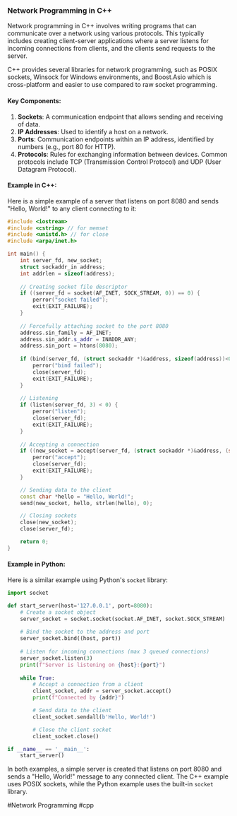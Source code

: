 ### Network Programming in C++

Network programming in C++ involves writing programs that can communicate over a network using various protocols. This typically includes creating client-server applications where a server listens for incoming connections from clients, and the clients send requests to the server.

C++ provides several libraries for network programming, such as POSIX sockets, Winsock for Windows environments, and Boost.Asio which is cross-platform and easier to use compared to raw socket programming.

#### Key Components:
1. **Sockets**: A communication endpoint that allows sending and receiving of data.
2. **IP Addresses**: Used to identify a host on a network.
3. **Ports**: Communication endpoints within an IP address, identified by numbers (e.g., port 80 for HTTP).
4. **Protocols**: Rules for exchanging information between devices. Common protocols include TCP (Transmission Control Protocol) and UDP (User Datagram Protocol).

#### Example in C++:
Here is a simple example of a server that listens on port 8080 and sends "Hello, World!" to any client connecting to it:

```cpp
#include <iostream>
#include <cstring> // for memset
#include <unistd.h> // for close
#include <arpa/inet.h>

int main() {
    int server_fd, new_socket;
    struct sockaddr_in address;
    int addrlen = sizeof(address);
    
    // Creating socket file descriptor
    if ((server_fd = socket(AF_INET, SOCK_STREAM, 0)) == 0) {
        perror("socket failed");
        exit(EXIT_FAILURE);
    }
    
    // Forcefully attaching socket to the port 8080
    address.sin_family = AF_INET;
    address.sin_addr.s_addr = INADDR_ANY;
    address.sin_port = htons(8080);
    
    if (bind(server_fd, (struct sockaddr *)&address, sizeof(address))<0) {
        perror("bind failed");
        close(server_fd);
        exit(EXIT_FAILURE);
    }
    
    // Listening
    if (listen(server_fd, 3) < 0) {
        perror("listen");
        close(server_fd);
        exit(EXIT_FAILURE);
    }
    
    // Accepting a connection
    if ((new_socket = accept(server_fd, (struct sockaddr *)&address, (socklen_t*)&addrlen))<0) {
        perror("accept");
        close(server_fd);
        exit(EXIT_FAILURE);
    }

    // Sending data to the client
    const char *hello = "Hello, World!";
    send(new_socket, hello, strlen(hello), 0);

    // Closing sockets
    close(new_socket);
    close(server_fd);

    return 0;
}
```

#### Example in Python:
Here is a similar example using Python's `socket` library:

```python
import socket

def start_server(host='127.0.0.1', port=8080):
    # Create a socket object
    server_socket = socket.socket(socket.AF_INET, socket.SOCK_STREAM)
    
    # Bind the socket to the address and port
    server_socket.bind((host, port))
    
    # Listen for incoming connections (max 3 queued connections)
    server_socket.listen(3)
    print(f"Server is listening on {host}:{port}")
    
    while True:
        # Accept a connection from a client
        client_socket, addr = server_socket.accept()
        print(f"Connected by {addr}")

        # Send data to the client
        client_socket.sendall(b'Hello, World!')

        # Close the client socket
        client_socket.close()

if __name__ == '__main__':
    start_server()
```

In both examples, a simple server is created that listens on port 8080 and sends a "Hello, World!" message to any connected client. The C++ example uses POSIX sockets, while the Python example uses the built-in `socket` library.

#Network Programming #cpp
